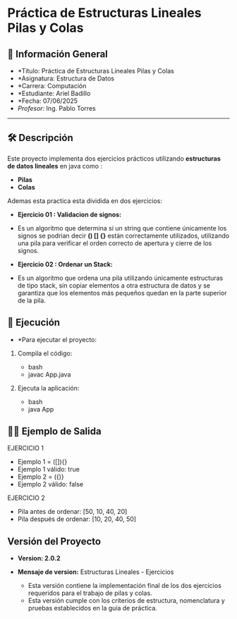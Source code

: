 # Práctica de Estructuras Lineales Pilas y Colas

## 📌 Información General

- *Título: Práctica de Estructuras Lineales Pilas y Colas
- *Asignatura: Estructura de Datos
- *Carrera: Computación
- *Estudiante: Ariel Badillo
- *Fecha: 07/06/2025
- *Profesor:* Ing. Pablo Torres

---

## 🛠️ Descripción

Este proyecto implementa dos ejercicios prácticos utilizando **estructuras de datos lineales** en java como :

- **Pilas**
- **Colas**

Ademas esta practica esta dividida en dos ejercicios:

- **Ejercicio 01 : Validacion de signos:**
- Es un algoritmo que determina si un string que contiene únicamente los signos se podrian decir **() [] {}** están correctamente utilizados, utilizando una pila para verificar el orden correcto de apertura y cierre de los signos.

- **Ejercicio 02 : Ordenar un Stack:**
- Es un algoritmo que ordena una pila utilizando únicamente estructuras de tipo stack, sin copiar elementos a otra estructura de datos y se garantiza que los elementos más pequeños quedan en la parte superior de la pila.


## 🚀 Ejecución

- *Para ejecutar el proyecto:

1. Compila el código:
    - bash
    - javac App.java
    
2. Ejecuta la aplicación:
    - bash
    - java App

## 🧑‍💻 Ejemplo de Salida

EJERCICIO 1 

- Ejemplo 1 = ([]){}
- Ejemplo 1 válido: true
- Ejemplo 2 = ({)}
- Ejemplo 2 válido: false

 EJERCICIO 2

- Pila antes de ordenar: [50, 10, 40, 20]
- Pila después de ordenar: [10, 20, 40, 50]

##  Versión del Proyecto
- **Version: 2.0.2**
- **Mensaje de version:** Estructuras Lineales - Ejercicios

  -  Esta versión contiene la implementación final de los dos ejercicios requeridos para el trabajo de pilas y colas.
  -  Esta versión cumple con los criterios de estructura, nomenclatura y pruebas establecidos en la guía de práctica.

